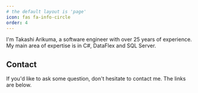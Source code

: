 ```yaml
---
# the default layout is 'page'
icon: fas fa-info-circle
order: 4
---
```


I'm Takashi Arikuma, a software engineer with over 25 years of experience. My main area of expertise is in C#, DataFlex and SQL Server.

## Contact

If you'd like to ask some question, don't hesitate to contact me. The links are below.